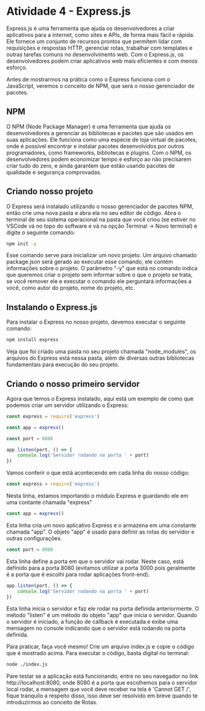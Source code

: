 # Atividade 4 - Express.js

Express.js é uma ferramenta que ajuda os desenvolvedores a criar aplicativos para a internet, como sites e APIs, de forma mais fácil e rápida. Ele fornece um conjunto de recursos prontos que permitem lidar com requisições e respostas HTTP, gerenciar rotas, trabalhar com templates e outras tarefas comuns no desenvolvimento web. Com o Express.js, os desenvolvedores podem criar aplicativos web mais eficientes e com menos esforço.

Antes de mostrarmos na prática como o Express funciona com o JavaScript, veremos o conceito de NPM, que será o nosso gerenciador de pacotes.

## NPM

O NPM (Node Package Manager) é uma ferramenta que ajuda os desenvolvedores a gerenciar as bibliotecas e pacotes que são usados em suas aplicações. Ele funciona como uma espécie de loja virtual de pacotes, onde é possível encontrar e instalar pacotes desenvolvidos por outros programadores, como frameworks, bibliotecas e plugins. Com o NPM, os desenvolvedores podem economizar tempo e esforço ao não precisarem criar tudo do zero, e ainda garantem que estão usando pacotes de qualidade e segurança comprovadas.

## Criando nosso projeto

O Express será instalado utilizando o nosso gerenciador de pacotes NPM, então crie uma nova pasta e abra ela no seu editor de código. Abra o terminal de seu sistema operacional na pasta que você criou (se estiver no VSCode vá no topo do software e vá na opção Terminal -> Novo terminal) e digite o seguinte comando:

```bash
npm init -y
```

Esse comando serve para inicializar um novo projeto. Um arquivo chamado package.json será gerado ao executar esse comando, ele contém informações sobre o projeto. O parâmetro "-y" que está no comando indica que queremos criar o projeto sem informar sobre o que o projeto se trata, se você remover ele e executar o comando ele perguntará informações a você, como autor do projeto, nome do projeto, etc.

## Instalando o Express.js

Para instalar o Express no nosso projeto, devemos executar o seguinte comando:

```bash
npm install express
```

Veja que foi criado uma pasta no seu projeto chamada "node_modules", os arquivos do Express está nessa pasta, além de diversas outras bibliotecas fundamentais para execução do seu projeto.

## Criando o nosso primeiro servidor

Agora que temos o Express instalado, aqui está um exemplo de como que podemos criar um servidor utilizando o Express:

```javascript
const express = require('express')

const app = express()

const port = 8080

app.listen(port, () => {
    console.log('Servidor rodando na porta ' + port)
})
```

Vamos conferir o que está acontecendo em cada linha do nosso código:

```javascript
const express = require('express')
```

Nesta linha, estamos importando o módulo Express e guardando ele em uma contante chamada "express"

```javascript
const app = express()
```

Esta linha cria um novo aplicativo Express e o armazena em uma constante chamada "app". O objeto "app" é usado para definir as rotas do servidor e outras configurações.

```javascript
const port = 8080
```

Esta linha define a porta em que o servidor vai rodar. Neste caso, está definido para a porta 8080 (evitamos utilizar a porta 3000 pois geralmente é a porta que é escolhi para rodar aplicações front-end).

```javascript
app.listen(port, () => {
    console.log('Servidor rodando na porta ' + port)
})
```

Esta linha inicia o servidor e faz ele rodar na porta definida anteriormente. O método "listen" é um método do objeto "app" que inicia o servidor. Quando o servidor é iniciado, a função de callback é executada e exibe uma mensagem no console indicando que o servidor está rodando na porta definida.

Para praticar, faça você mesmo! Crie um arquivo index.js e copie o código que é mostrado acima. Para executar o código, basta digital no terminal:

```bash
node ./index.js
```

Pare testar se a aplicação está funcionando, entre no seu navegador no link http://localhost:8080, onde 8080 é a porta que escolhemos para o servidor local rodar, a mensagem que você deve receber na tela é 'Cannot GET /', fique tranquilo a respeito disso, isso deve ser resolvido em breve quando te introduzirmos ao conceito de Rotas.
